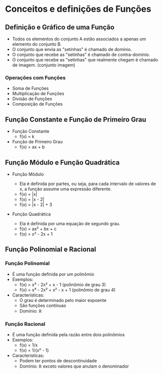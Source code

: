 # Conceitos e definições de Funções

## Definição e Gráfico de uma Função
- Todos os elementos do conjunto A estão associados a apenas um elemento do conjunto B.
- O conjunto que envia as "setinhas" é chamado de domínio.
- O conjunto que recebe as "setinhas" é chamado de contra-domínio.
- O conjunto que recebe as "setinhas" que realmente chegam é chamado de imagem. (conjunto imagem)

### Operações com Funções
- Soma de Funções
- Multiplicação de Funções
- Divisão de Funções
- Composição de Funções


## Função Constante e Função de Primeiro Grau
- Função Constante
  - f(x) = k
- Função de Primeiro Grau
  - f(x) = ax + b

## Função Módulo e Função Quadrática
- Função Módulo
  - Ela é definida por partes, ou seja, para cada intervalo de valores de x, a função assume uma expressão diferente.
  - f(x) = |x|
  - f(x) = |x - 2|
  - f(x) = |x - 2| + 3

- Função Quadrática
  - Ela é definida por uma equação de segundo grau.
  - f(x) = ax² + bx + c
  - f(x) = x² - 2x + 1

## Função Polinomial e Racional

### Função Polinomial
- É uma função definida por um polinômio
- Exemplos:
  - f(x) = x³ - 2x² + x - 1 (polinômio de grau 3)
  - f(x) = x⁴ - 2x³ + x² - x + 1 (polinômio de grau 4)
- Características:
  - O grau é determinado pelo maior expoente
  - São funções contínuas
  - Domínio: ℝ

### Função Racional
- É uma função definida pela razão entre dois polinômios
- Exemplos:
  - f(x) = 1/x
  - f(x) = 1/(x² - 1)
- Características:
  - Podem ter pontos de descontinuidade
  - Domínio: ℝ exceto valores que anulam o denominador
